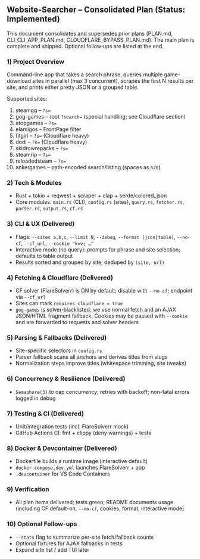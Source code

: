 ## Website-Searcher – Consolidated Plan (Status: Implemented)

This document consolidates and supersedes prior plans (PLAN.md, CLI_CLI_APP_PLAN.md, CLOUDFLARE_BYPASS_PLAN.md). The main plan is complete and shipped. Optional follow‑ups are listed at the end.

### 1) Project Overview
Command-line app that takes a search phrase, queries multiple game-download sites in parallel (max 3 concurrent), scrapes the first N results per site, and prints either pretty JSON or a grouped table.

Supported sites:
1. steamgg – `?s=`
2. gog-games – root `?search=` (special handling; see Cloudflare section)
3. atopgames – `?s=`
4. elamigos – FrontPage filter
5. fitgirl – `?s=` (Cloudflare heavy)
6. dodi – `?s=` (Cloudflare heavy)
7. skidrowrepacks – `?s=`
8. steamrip – `?s=`
9. reloadedsteam – `?s=`
10. ankergames – path-encoded search/listing (spaces as `%20`)

### 2) Tech & Modules
- Rust + tokio + reqwest + scraper + clap + serde/colored_json
- Core modules: `main.rs` (CLI), `config.rs` (sites), `query.rs`, `fetcher.rs`, `parser.rs`, `output.rs`, `cf.rs`

### 3) CLI & UX (Delivered)
- Flags: `--sites a,b,c`, `--limit N`, `--debug`, `--format [json|table]`, `--no-cf`, `--cf_url`, `--cookie "k=v; …"`
- Interactive mode (no query): prompts for phrase and site selection; defaults to table output
- Results sorted and grouped by site; deduped by `(site, url)`

### 4) Fetching & Cloudflare (Delivered)
- CF solver (FlareSolverr) is ON by default; disable with `--no-cf`; endpoint via `--cf_url`
- Sites can mark `requires_cloudflare = true`
- `gog-games` is solver‑blacklisted; we use normal fetch and an AJAX JSON/HTML fragment fallback. Cookies may be passed with `--cookie` and are forwarded to requests and solver headers

### 5) Parsing & Fallbacks (Delivered)
- Site-specific selectors in `config.rs`
- Parser fallback scans all anchors and derives titles from slugs
- Normalization steps improve titles (whitespace trimming, site tweaks)

### 6) Concurrency & Resilience (Delivered)
- `Semaphore(3)` to cap concurrency; retries with backoff; non-fatal errors logged in debug

### 7) Testing & CI (Delivered)
- Unit/integration tests (incl. FlareSolverr mock)
- GitHub Actions CI: fmt + clippy (deny warnings) + tests

### 8) Docker & Devcontainer (Delivered)
- Dockerfile builds a runtime image (interactive default)
- `docker-compose.dev.yml` launches FlareSolverr + app
- `.devcontainer` for VS Code Containers

### 9) Verification
- All plan items delivered; tests green; README documents usage (including CF default-on, `--no-cf`, cookies, format, interactive mode)

### 10) Optional Follow-ups
- `--stats` flag to summarize per-site fetch/fallback counts
- Optional fixtures for AJAX fallbacks in tests
- Expand site list / add TUI later

